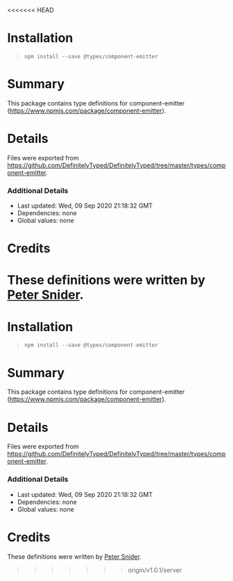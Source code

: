 <<<<<<< HEAD
# Installation
> `npm install --save @types/component-emitter`

# Summary
This package contains type definitions for component-emitter (https://www.npmjs.com/package/component-emitter).

# Details
Files were exported from https://github.com/DefinitelyTyped/DefinitelyTyped/tree/master/types/component-emitter.

### Additional Details
 * Last updated: Wed, 09 Sep 2020 21:18:32 GMT
 * Dependencies: none
 * Global values: none

# Credits
These definitions were written by [Peter Snider](https://github.com/psnider).
=======
# Installation
> `npm install --save @types/component-emitter`

# Summary
This package contains type definitions for component-emitter (https://www.npmjs.com/package/component-emitter).

# Details
Files were exported from https://github.com/DefinitelyTyped/DefinitelyTyped/tree/master/types/component-emitter.

### Additional Details
 * Last updated: Wed, 09 Sep 2020 21:18:32 GMT
 * Dependencies: none
 * Global values: none

# Credits
These definitions were written by [Peter Snider](https://github.com/psnider).
>>>>>>> origin/v1.0.1/server
